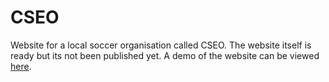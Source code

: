 # CSEO
Website for a local soccer organisation called CSEO. The website itself is ready but its not been published yet.
A demo of the website can be viewed [here](https://www.taharhidouani.com/projects/cseo).
